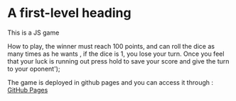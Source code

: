 # A first-level heading
This is a JS game

How to play, the winner must reach 100 points, and can roll the dice as many times as he wants , if the dice is 1, you lose your turn. Once you feel that your luck is running out press hold to save your score and give the turn to your oponent');

The game is deployed in github pages and you can access it through :
[GitHub Pages](https://nikosathanasopoulos.github.io/js_dice_game/)
